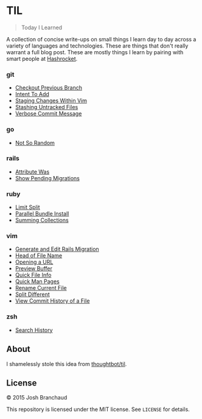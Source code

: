 # TIL

> Today I Learned

A collection of concise write-ups on small things I learn day to day across a
variety of languages and technologies. These are things that don't really
warrant a full blog post. These are mostly things I learn by pairing with
smart people at [Hashrocket](http://hashrocket.com/).

### git

- [Checkout Previous Branch](git/checkout-previous-branch.md)
- [Intent To Add](git/intent-to-add.md)
- [Staging Changes Within Vim](git/staging-changes-within-vim.md) 
- [Stashing Untracked Files](git/stashing-untracked-files.md)
- [Verbose Commit Message](git/verbose-commit-message.md)

### go

- [Not So Random](go/not-so-random.md)

### rails

- [Attribute Was](rails/attribute-was.md)
- [Show Pending Migrations](rails/show-pending-migrations.md)

### ruby

- [Limit Split](ruby/limit-split.md)
- [Parallel Bundle Install](ruby/parallel-bundle-install.md)
- [Summing Collections](ruby/summing-collections.md)

### vim

- [Generate and Edit Rails Migration](vim/generate-and-edit-rails-migration.md)
- [Head of File Name](vim/head-of-file-name.md)
- [Opening a URL](vim/opening-a-url.md)
- [Preview Buffer](vim/previous-buffer.md)
- [Quick File Info](vim/quick-file-info.md)
- [Quick Man Pages](vim/quick-man-pages.md)
- [Rename Current File](vim/rename-current-file.md)
- [Split Different](vim/split-different.md)
- [View Commit History of a File](vim/view-commit-history-of-a-file.md)

### zsh

- [Search History](zsh/search-history.md)

## About

I shamelessly stole this idea from
[thoughtbot/til](https://github.com/thoughtbot/til).

## License

&copy; 2015 Josh Branchaud

This repository is licensed under the MIT license. See `LICENSE` for
details.

